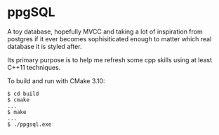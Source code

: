 # ppgSQL
A toy database, hopefully MVCC and taking a lot of inspiration from postgres
if it ever becomes sophisiticated enough to matter which real database
it is styled after.

Its primary purpose is to help me refresh some cpp skills using at least C++11 techniques.


To build and run with CMake 3.10:

```
$ cd build
$ cmake
...
$ make
...
$ ./ppgsql.exe
```